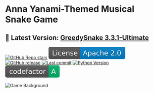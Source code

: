# Anna Yanami-Themed Musical Snake Game

## **🌟 Latest Version: [GreedySnake 3.3.1-Ultimate](https://github.com/HistoriaNonVult/Yanami-Anna-GreedySnake/releases/tag/v3.3.1-Ultimate)**

[![GitHub Repo stars](https://img.shields.io/badge/Stars-9-lightgrey?style=social&logo=github)](https://github.com/HistoriaNonVult/Yanami-Anna-GreedySnake/stargazers)
[![License: Apache 2.0](.github/badges/license.svg?style=flat&logo=apache&maxAge=2592000)](https://opensource.org/licenses/Apache-2.0)
[![GitHub release](https://img.shields.io/badge/Release-v3.3.1--Ultimate-blue?style=flat&logo=github)](https://github.com/HistoriaNonVult/Yanami-Anna-GreedySnake/releases)
[![Last commit](https://img.shields.io/badge/Last%20Commit-Feb%2018%2C%202025-green?style=flat&logo=git)](https://github.com/HistoriaNonVult/Yanami-Anna-GreedySnake/commits)
[![Python Version](https://img.shields.io/badge/python-3.8+-blue?style=flat&logo=python&logoColor=white&maxAge=2592000)](https://www.python.org)
[![CodeFactor](.github/badges/codefactor.svg?style=flat&maxAge=2592000)](https://www.codefactor.io/repository/github/HistoriaNonVult/Yanami-Anna-GreedySnake)

![Game Background](https://github.com/user-attachments/assets/7449dc61-60f4-4778-9bd6-39c3ef89d08b)
